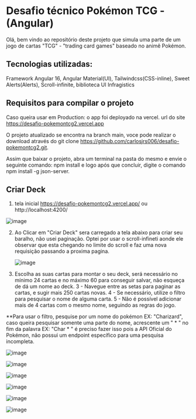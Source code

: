 # Desafio técnico Pokémon TCG - (Angular)

Olá, bem vindo ao repositório deste projeto que simula uma parte de um jogo de cartas "TCG" - "trading card games" baseado no animê Pokémon.

## Tecnologias utilizadas:

Framework Angular 16, Angular Material(UI), Tailwindcss(CSS-inline), Sweet Alerts(Alerts), Scroll-infinite, biblioteca UI Infragistics

## Requisitos para compilar o projeto

Caso queira usar em Production: o app foi deployado na vercel. url do site https://desafio-pokemontcg2.vercel.app

O projeto atualizado se encontra na branch main, voce pode realizar o download através do git clone https://github.com/carlosjrs006/desafio-pokemontcg2.git.

Assim que baixar o projeto, abra um terminal na pasta do mesmo e envie o seguinte comando: npm install e logo após que concluir, digite o comando npm install -g json-server.

## Criar Deck

1. tela inicial https://desafio-pokemontcg2.vercel.app/ ou http://localhost:4200/

![image](https://github.com/carlosjrs006/desafio-pokemontcg2/assets/83041815/bd83ba58-87ca-457f-816e-77fd1ccde7ae)

2. Ao Clicar em "Criar Deck" sera carregado a tela abaixo para criar seu baralho, não usei paginação. Optei por usar o scroll-infineti aonde ele observar que esta chegando no limite do scroll e faz uma nova requisição passando a proxima pagina.

   ![image](https://github.com/carlosjrs006/desafio-pokemontcg2/assets/83041815/7730c4ae-d646-4c34-8f6e-f58b2df8e705)

3. Escolha as suas cartas para montar o seu deck, será necessário no mínimo 24 cartas e no máximo 60 para conseguir salvar, não esqueça de dá um nome ao deck. 3 - Navegue entre as setas para paginar as cartas, e sugir mais 250 cartas novas. 4 - Se necessário, utilize o filtro para pesquisar o nome de alguma carta. 5 - Não é possível adicionar mais de 4 cartas com o mesmo nome, seguindo as regras do jogo.

**Para usar o filtro, pesquise por um nome do pokémon EX: "Charizard", caso queira pesquisar somente uma parte do nome, acrescente um " * " no fim da palavra EX: "Char * " é preciso fazer isso pois a API Oficial do Pokémon, não possui um endpoint específico para uma pesquisa incompleta.

![image](https://github.com/carlosjrs006/desafio-pokemontcg2/assets/83041815/100e61af-c90a-4541-ba43-1f86ff45599a)

![image](https://github.com/carlosjrs006/desafio-pokemontcg2/assets/83041815/02face84-90ef-4460-bacc-43623ff0608c)

![image](https://github.com/carlosjrs006/desafio-pokemontcg2/assets/83041815/5b9908fe-af89-4521-bee1-742508f2845f)

![image](https://github.com/carlosjrs006/desafio-pokemontcg2/assets/83041815/373f8971-94c9-45de-9660-256229177816)

![image](https://github.com/carlosjrs006/desafio-pokemontcg2/assets/83041815/b6df3f8f-602d-4531-b550-daf7099990cc)

![image](https://github.com/carlosjrs006/desafio-pokemontcg2/assets/83041815/76893211-dd46-4e5d-a947-b0a11247e838)




